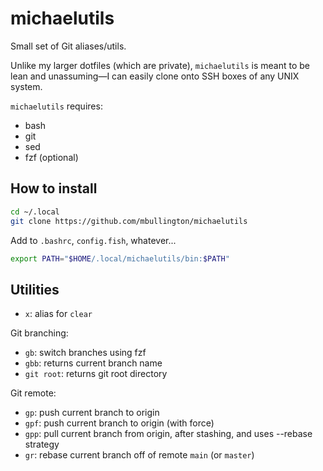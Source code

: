 # michaelutils

Small set of Git aliases/utils.

Unlike my larger dotfiles (which are private), `michaelutils` is meant to be
lean and unassuming—I can easily clone onto SSH boxes of any UNIX system.

`michaelutils` requires:
- bash
- git
- sed
- fzf (optional)

## How to install

```sh
cd ~/.local
git clone https://github.com/mbullington/michaelutils
```

Add to `.bashrc`, `config.fish`, whatever...

```sh
export PATH="$HOME/.local/michaelutils/bin:$PATH"
```

## Utilities

- `x`: alias for `clear`

Git branching:
- `gb`: switch branches using fzf
- `gbb`: returns current branch name
- `git root`: returns git root directory

Git remote:
- `gp`: push current branch to origin
- `gpf`: push current branch to origin (with force)
- `gpp`: pull current branch from origin, after stashing, and uses --rebase strategy
- `gr`: rebase current branch off of remote `main` (or `master`)
